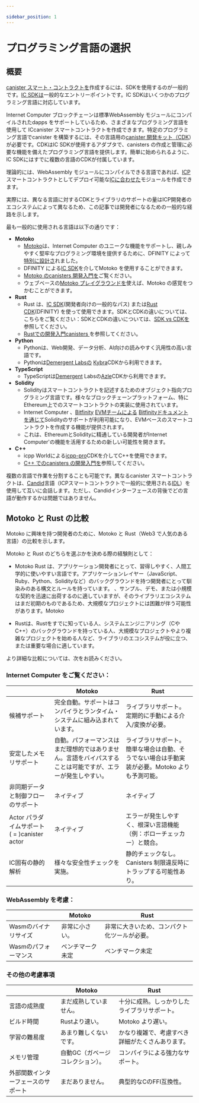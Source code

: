 ```yaml
---

sidebar_position: 1
---
```

# プログラミング言語の選択

## 概要

[canister スマート・コントラクトを](https://internetcomputer.org/how-it-works/architecture-of-the-internet-computer/#canister-smart-contracts)作成するには、SDKを使用するのが一般的です。[IC SDKは](../setup/install/index.mdx#sdk-vs-cdk-vs-dfx)一般的なエントリーポイントです。IC SDKはいくつかのプログラミング言語に対応しています。

Internet Computer ブロックチェーンは標準WebAssembly モジュールにコンパイルされたdapps をサポートしているため、さまざまなプログラミング言語を使用して ICcanister スマートコントラクトを作成できます。特定のプログラミング言語でcanister を構築するには、その言語用の[canister 開発キット（CDK](../setup/install/index.mdx#sdk-vs-cdk-vs-dfx)）が必要です。CDKはIC SDKが使用するアダプタで、canisters の作成と管理に必要な機能を備えたプログラミング言語を提供します。簡単に始められるように、IC SDKにはすでに複数の言語のCDKが付属しています。

理論的には、WebAssembly モジュールにコンパイルできる言語であれば、[ICP](../../references/ic-interface-spec.md)スマートコントラクトとしてデプロイ可能な[ICに合わせた](../../references/ic-interface-spec.md)モジュールを作成できます。

実際には、異なる言語に対するCDKとライブラリのサポートの量はICP開発者のエコシステムによって異なるため、この記事では開発者になるための一般的な経路を示します。

最も一般的に使用される言語は以下の通りです：

- **Motoko**
  - [Motoko](/motoko/main/motoko.md)は、Internet Computer のユニークな機能をサポートし、親しみやすく堅牢なプログラミング環境を提供するために、DFINITY によって[特別に設計さ](https://stackoverflow.blog/2020/08/24/motoko-the-language-that-turns-the-web-into-a-computer/)れました。
  - DFINITY による[IC SDK](https://github.com/dfinity/sdk)を介してMotoko を使用することができます。
  - [ Motoko のcanisters 開発入門を](./motoko/index.md)ご覧ください。
  - ウェブベースの[Motoko プレイグラウンドを](https://m7sm4-2iaaa-aaaab-qabra-cai.ic0.app)使えば、Motoko の感覚をつかむことができます。
- **Rust**
  - Rust は、[IC SDK](https://github.com/dfinity/sdk)(開発者向けの一般的なパス) または[Rust CDK](https://github.com/dfinity/cdk-rs)(DFINITY) を使って使用できます。SDKとCDKの違いについては、こちらをご覧ください：SDKとCDKの違いについては、[SDK vs CDKを](../setup/install/index.mdx##SDK-vs-CDK)参照してください。
  - [Rustでの開発入門canisters ](./rust/index.md) を参照してください。
- **Python**
  - Pythonは、Web開発、データ分析、AI向けの読みやすく汎用性の高い言語です。
  - Pythonは[Demergent Labsの](https://github.com/demergent-labs) [Kybra](https://demergent-labs.github.io/kybra)CDKから利用できます。
- **TypeScript**
  - TypeScriptは[Demergent](https://github.com/demergent-labs) Labsの[Azle](https://demergent-labs.github.io/azle)CDKから利用できます。
- **Solidity**
  - Solidityはスマートコントラクトを記述するためのオブジェクト指向プログラミング言語です。様々なブロックチェーンプラットフォーム、特にEthereum上でのスマートコントラクトの実装に使用されています。
  - Internet Computer 、[Bitfinity](https://docs.bitfinity.network/) [EVMチームによる](https://bitfinity.network) [Bitfinityドキュメントを通じて](https://docs.bitfinity.network/)Solidityのサポートが利用可能になり、EVMベースのスマートコントラクトを作成する機能が提供されます。
  - これは、EthereumとSolidityに精通している開発者がInternet Computer'の機能を活用するための新しい可能性を開きます。
- **C++**
  - icpp Worldによる[icpp-pro](https://docs.icpp.world/)CDKを介してC++を使用できます。
  - [C++ でのcanisters の開発入門を](https://docs.icpp.world/getting-started.html)参照してください。

複数の言語で作業を分割することも可能です。異なるcanister スマートコントラクトは、[Candid](./candid/index.md)言語（ICPスマートコントラクトで一般的に使用される[IDL](https://en.wikipedia.org/wiki/Interface_description_language)）を使用して互いに会話します。ただし、Candidインターフェースの背後でどの言語が動作するかは問題ではありません。

## Motoko と Rust の比較

Motoko に興味を持つ開発者のために、Motoko と Rust（Web3 で人気のある言語）の比較を示します。

Motoko と Rust のどちらを選ぶかを決める際の経験則として：

- Motoko Rust は、アプリケーション開発者にとって、習得しやすく、人間工学的に使いやすい言語です。アプリケーションレイヤー（JavaScript、Ruby、Python、Solidityなど）のバックグラウンドを持つ開発者にとって馴染みのある構文とルールを持っています。 、サンプル、デモ、または小規模な契約を迅速に出荷するのに適していますが、そのライブラリエコシステムはまだ初期のものであるため、大規模なプロジェクトには困難が伴う可能性があります。Motoko 

- Rustは、Rustをすでに知っている人、システムエンジニアリング（CやC++）のバックグラウンドを持っている人、大規模なプロジェクトやより複雑なプロジェクトを始める人など、ライブラリのエコシステムが役に立つ、または重要な場合に適しています。

より詳細な比較については、次をお読みください。

### Internet Computer をご覧ください：

|  | Motoko | Rust |
| --- | --- | --- |
| 候補サポート | 完全自動。サポートはコンパイラとランタイム・システムに組み込まれています。 | ライブラリサポート。定期的に手動による介入/変換が必要。 |
| 安定したメモリサポート | 自動。パフォーマンスはまだ理想的ではありません。言語をバイパスすることは可能ですが、エラーが発生しやすい。 | ライブラリサポート。簡単な場合は自動、そうでない場合は手動実装が必要。Motoko よりも予測可能。 |
| 非同期データと制御フローのサポート | ネイティブ | ネイティブ |
| Actor パラダイムサポート ( = )canister actor | ネイティブ | エラーが発生しやすく、根深い言語機能（例：ボローチェッカー）と競合。 |
| IC固有の静的解析 | 様々な安全性チェックを実施。 | 静的チェックなし。Canisters 制限違反時にトラップする可能性あり。 |

### WebAssembly を考慮：

|  | Motoko | Rust |
| --- | --- | --- |
| Wasmのバイナリサイズ | 非常に小さい。 | 非常に大きいため、コンパクト化ツールが必要。 |
| Wasmのパフォーマンス | ベンチマーク未定 | ベンチマーク未定 |

### その他の考慮事項

|  | Motoko | Rust |
| --- | --- | --- |
| 言語の成熟度 | まだ成熟していません。 | 十分に成熟。しっかりしたライブラリサポート。 |
| ビルド時間 | Rustより速い。 | Motoko より遅い。 |
| 学習の難易度 | あまり難しくないです。 | かなり複雑で、考慮すべき詳細がたくさんあります。 |
| メモリ管理 | 自動GC（ガベージコレクション）。 | コンパイラによる強力なサポート。 |
| 外部関数インターフェースのサポート | まだありません。 | 典型的なCのFFI互換性。 |

<!---

# Choosing a programming language

## Overview

To create [canister smart contracts](https://internetcomputer.org/how-it-works/architecture-of-the-internet-computer/#canister-smart-contracts) it is common practice to use an SDK. The [IC SDK](../setup/install/index.mdx#sdk-vs-cdk-vs-dfx) is a common entry point. The IC SDK supports a few programming languages out of the box.

Because the Internet Computer blockchain supports dapps compiled to standard WebAssembly modules, one can use many different programming languages to create IC canister smart contracts. To build a canister with a particular programming language, one needs a [canister development kit (CDK)](../setup/install/index.mdx#sdk-vs-cdk-vs-dfx) for their particular language. A CDK is an adapter used by the IC SDK that provides a programming language with the features necessary to create and manage canisters. To make starting easier, the IC SDK already comes with CDK for multiple languages.

In theory, any language that can be compiled into a WebAssembly module, can produce modules [tailored for the IC](../../references/ic-interface-spec.md) deployable as an ICP smart contract.

In practice, the amount of CDK and library support for different languages varies across the ICP developer ecosystem, so this article lays out common paths for entering developers. 

The most common languages to use are:

- **Motoko**
  - [Motoko](/motoko/main/motoko.md) was [specifically designed](https://stackoverflow.blog/2020/08/24/motoko-the-language-that-turns-the-web-into-a-computer/) by DFINITY to support the unique features of the Internet Computer and to provide a familiar yet robust programming environment.
  - One can use Motoko via the [IC SDK](https://github.com/dfinity/sdk) by DFINITY.
  - See [introduction to developing canisters in Motoko](./motoko/index.md).
  - You can get a sense of Motoko by using the web-based [Motoko playground](https://m7sm4-2iaaa-aaaab-qabra-cai.ic0.app).
- **Rust**
  - One can use Rust via the either the [IC SDK](https://github.com/dfinity/sdk) (typical path for developers) or use the [Rust CDK](https://github.com/dfinity/cdk-rs) by DFINITY. To see difference between SDK and CDK, see: [SDK vs CDK](../setup/install/index.mdx##SDK-vs-CDK).
  - See [introduction to developing canisters in Rust](./rust/index.md).
- **Python**
  - Python is a readable, versatile language for web development, data analysis, and AI.
  - You can use Python via the [Kybra](https://demergent-labs.github.io/kybra) CDK by [Demergent Labs](https://github.com/demergent-labs).
- **TypeScript**
   - You can use TypeScript via the [Azle](https://demergent-labs.github.io/azle) CDK by [Demergent Labs](https://github.com/demergent-labs).
- **Solidity**
  - Solidity is an object-oriented programming language for writing smart contracts. It is used for implementing smart contracts on various blockchain platforms, most notably Ethereum.
  - The Solidity support on Internet Computer is available via the [Bitfinity docs](https://docs.bitfinity.network/) by the [Bitfinity EVM team](https://bitfinity.network), providing the ability to create EVM-based smart contracts.
  - This opens up new possibilities for developers familiar with Ethereum and Solidity to leverage the Internet Computer’s capabilities.
- **C++**
  - You can use C++ via the [icpp-pro](https://docs.icpp.world/) CDK by icpp World.
  - See [Introduction to developing canisters in C++](https://docs.icpp.world/getting-started.html)

It is also possible to split your work between multiple languages. Different canister smart contracts talk to each other using the [Candid](./candid/index.md) language (an [IDL](https://en.wikipedia.org/wiki/Interface_description_language) used commonly in ICP smart contracts). What language works behind the Candid interface, however, does not matter.

## A comparison between Motoko and Rust

To help developers interested in Motoko, here is a comparison of Motoko and Rust (a popular language in Web3). 

As a rule of thumb in deciding between Motoko and Rust:

* Motoko is much easier to learn and ergonomic to use for application developers. It has syntax and rules familiar to developers with a background in the application layer (JavaScript, Ruby, Python, Solidity, etc...). Motoko is good for getting sample, demo, or smaller contracts shipped quickly, but its library ecosystem is still early so can prove challenging for larger projects.

* Rust is a good place for those who already know Rust, come from a systems engineering background (C, C++), or are starting larger or more complex projects where having a baked library ecosystem is helpful or important.

For a more in-depth comparison, read on.

### Internet Computer considerations:

|                   | Motoko          | Rust        |
|-------------------|-----------------|-------------|
| Candid support | Fully automatic. Support is built into the compiler and runtime system. | Library-supported. Regularly needs manual intervention/conversion. |
| Stable memory support | Automatic, supported by the language. Performance is not ideal yet. Bypassing the language is possible, but error-prone. | Library-supported. Automatic in simple cases, otherwise manual implementations are needed. More predictable than Motoko. |
| Asynchronous data and control flow support | Native | Native |
| Actor paradigm support (canister = actor) | Native | Error-prone, conflicts with deep-rooted language features (e.g. the borrow checker). |
| IC-specific static analysis | Enforces various safety checks. | No static checking. Canisters may trap when violating restrictions. |

### WebAssembly considerations:

|                   | Motoko          | Rust        |
|-------------------|-----------------|-------------|
| Wasm binary size | Very small. | Very large, requires compacting tools. |
| Wasm performance | Benchmarks TBD | Benchmarks TBD |

### Other considerations:

|                   | Motoko          | Rust        |
|-------------------|-----------------|-------------|
| Language maturity | Not mature yet, lots of work left to do. | Mature (enough). Solid library support. |
| Build time | Faster than Rust. | Slower than Motoko. |
| Difficulty of learning | Not very hard. | Quite complex, lots of details to consider. |
| Memory management | Automatic GC (garbage collection). | Application-specific, strong support by the compiler. |
| Foreign function interface support | None yet. | Typical C FFI compatibility. |

-->
